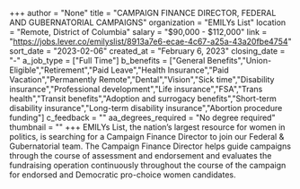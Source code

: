 +++
author = "None"
title = "CAMPAIGN FINANCE DIRECTOR, FEDERAL AND GUBERNATORIAL CAMPAIGNS"
organization = "EMILYs List"
location = "Remote, District of Columbia"
salary = "$90,000 - $112,000"
link = "https://jobs.lever.co/emilyslist/8913a7e6-ecae-4c67-a25a-43a20fbe4754"
sort_date = "2023-02-06"
created_at = "February 6, 2023"
closing_date = "-"
a_job_type = ["Full Time"]
b_benefits = ["General Benefits","Union-Eligible","Retirement","Paid Leave","Health Insurance","Paid Vacation","Permanently Remote","Dental","Vision","Sick time","Disability insurance","Professional development","Life insurance","FSA","Trans health","Transit benefits","Adoption and surrogacy benefits","Short-term disability insurance","Long-term disability insurance","Abortion procedure funding"]
c_feedback = ""
aa_degrees_required = "No degree required"
thumbnail = ""
+++
EMILYs List, the nation’s largest resource for women in politics, is searching for a Campaign Finance Director to join our Federal & Gubernatorial team.  The Campaign Finance Director helps guide campaigns through the course of assessment and endorsement and evaluates the fundraising operation continuously throughout the course of the campaign for endorsed and Democratic pro-choice women candidates. 